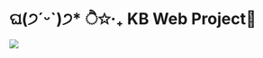 # ଘ(੭ˊᵕˋ)੭* ੈ✩‧₊ KB Web Project👋

<img src="https://img.shields.io/badge/oracle-F80000?style=for-the-badge&logo=oracle&logoColor=white">

